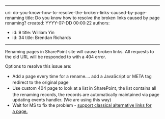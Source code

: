 

---
uri: do-you-know-how-to-resolve-the-broken-links-caused-by-page-renaming
title: Do you know how to resolve the broken links caused by page renaming?
created: YYYY-07-DD 00:00:22
authors:
  - id: 9
    title: William Yin
  - id: 34
    title: Brendan Richards
---




<span class='intro'> ​​Renaming pages in SharePoint site will cause broken links. All requests to the old URL will be <span style="white-space&#58;nowrap;">responded&#160;to ​</span>with a 404 error. </span>

<p>Options to resolve this issue are&#58;</p><ul><li><span style="line-height&#58;1.6;">​Add a page every time for a rename…. add a JavaScr</span><span style="line-height&#58;1.6;">ipt or META tag redirect to the original page​</span><br></li><li><span style="line-height&#58;1.6;">Use custom 404 page to look at a list in SharePoint,&#160;the list contains all the renaming records, the records are automatically maintained via page updating events handler. (We are using this way)</span>&#160;<br></li><li><span style="line-height&#58;20px;">Wait for MS to fix the problem - <a href="http&#58;//www.ssw.com.au/ssw/Standards/BetterSoftwareSuggestions/SharePointTeamServices.aspx#PageAlternativeURLs">support classical&#160;alternative&#160;links for a&#160;page.​</a>&#160;</span></li></ul><p>&#160;</p><p><br>&#160;</p>


